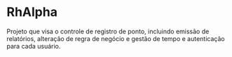 # RhAlpha
Projeto que visa o controle de registro de ponto, incluindo emissão de relatórios, alteração de regra de negócio e gestão de tempo e autenticação para cada usuário.
